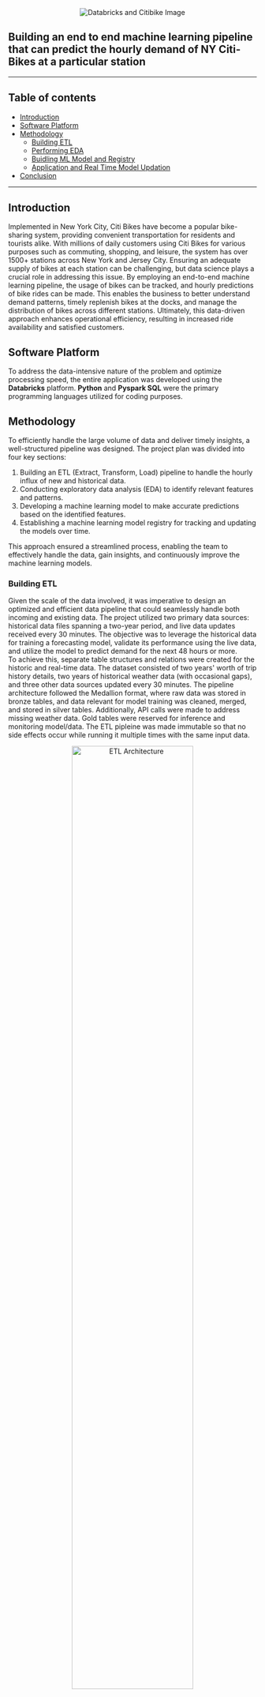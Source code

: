 <div align="center">
<img src="https://raw.githubusercontent.com/skswar/NYCitibike_Demand_Prediction_ML_Pipeline/master/img/logo_main.png" alt="Databricks and Citibike Image"/>
</div>

## Building an end to end machine learning pipeline that can predict the hourly demand of NY Citi-Bikes at a particular station

<hr>

## Table of contents

* [Introduction](#introduction)
* [Software Platform](#software-platform)
* [Methodology](#methodology)
  * [Building ETL](#building-etl)
  * [Performing EDA](#performing-eda)
  * [Buidling ML Model and Registry](#buidling-ml-model-and-registry)
  * [Application and Real Time Model Updation](#application-and-real-time-model-updation)
* [Conclusion](#conclusion)
  

<hr>

## Introduction
Implemented in New York City, Citi Bikes have become a popular bike-sharing system, providing convenient transportation for residents and tourists alike. With millions of daily customers using Citi Bikes for various purposes such as commuting, shopping, and leisure, the system has over 1500+ stations across New York and Jersey City. Ensuring an adequate supply of bikes at each station can be challenging, but data science plays a crucial role in addressing this issue. By employing an end-to-end machine learning pipeline, the usage of bikes can be tracked, and hourly predictions of bike rides can be made. This enables the business to better understand demand patterns, timely replenish bikes at the docks, and manage the distribution of bikes across different stations. Ultimately, this data-driven approach enhances operational efficiency, resulting in increased ride availability and satisfied customers.

## Software Platform
To address the data-intensive nature of the problem and optimize processing speed, the entire application was developed using the **Databricks** platform. **Python** and **Pyspark SQL** were the primary programming languages utilized for coding purposes.

## Methodology
To efficiently handle the large volume of data and deliver timely insights, a well-structured pipeline was designed. The project plan was divided into four key sections:<br>
  1. Building an ETL (Extract, Transform, Load) pipeline to handle the hourly influx of new and historical data.
  2. Conducting exploratory data analysis (EDA) to identify relevant features and patterns.
  3. Developing a machine learning model to make accurate predictions based on the identified features.
  4. Establishing a machine learning model registry for tracking and updating the models over time.

This approach ensured a streamlined process, enabling the team to effectively handle the data, gain insights, and continuously improve the machine learning models.

### Building ETL
Given the scale of the data involved, it was imperative to design an optimized and efficient data pipeline that could seamlessly handle both incoming and existing data. The project utilized two primary data sources: historical data files spanning a two-year period, and live data updates received every 30 minutes. The objective was to leverage the historical data for training a forecasting model, validate its performance using the live data, and utilize the model to predict demand for the next 48 hours or more.<br>
To achieve this, separate table structures and relations were created for the historic and real-time data. The dataset consisted of two years' worth of trip history details, two years of historical weather data (with occasional gaps), and three other data sources updated every 30 minutes. The pipeline architecture followed the Medallion format, where raw data was stored in bronze tables, and data relevant for model training was cleaned, merged, and stored in silver tables. Additionally, API calls were made to address missing weather data. Gold tables were reserved for inference and monitoring model/data. The ETL pipleine was made immutable so that no side effects occur while running it multiple times with the same input data.<br>

<p align="center">
<img src="https://raw.githubusercontent.com/skswar/NYCitibike_Demand_Prediction_ML_Pipeline/master/img/ETL_Arch.png" alt="ETL Architecture" height="70%" width="70%"/></p>

This carefully designed architecture ensured a robust and efficient data pipeline, facilitating the extraction, transformation, and loading of data for analysis and modeling purposes.

**Link to Code**: [ETL File](<[[https://github.com/skswar/NYCitibike_Demand_Prediction_ML_Pipeline/blob/master/final_project/01%20etl.py]](https://github.com/khlong189/nyc_citybike_tracking_forecast/blob/main/final_project/01%20etl.py)>)

### Performing EDA
Exploratory data analysis (EDA) played a pivotal role in this study as it provided valuable insights into the usage patterns and operational demand of Citi Bikes. Key findings from the analysis include:

+ Seasonal Variations: Seasonal variations played a crucial role in ride counts. During winter, ride counts decreased due to snowfall and unfavorable weather conditions, whereas ride counts increased during summer and fall.
<p align="center">
<img src="https://raw.githubusercontent.com/skswar/NYCitibike_Demand_Prediction_ML_Pipeline/master/img/yearmonth_1.png" width="400px" height="200px"/>
<img src="https://raw.githubusercontent.com/skswar/NYCitibike_Demand_Prediction_ML_Pipeline/master/img/yearmonth_2.png" width="400px" height="200px"/>
</p>
  
+ Weekend Effect: There was a noticeable decrease in ride counts during weekends, suggesting a shift in user behavior. Factors such as visibility, cloud cover, and rain emerged as significant contributors to this trend.
<p align="center">
<img src="https://raw.githubusercontent.com/skswar/NYCitibike_Demand_Prediction_ML_Pipeline/master/img/weekend-effect.png" width="500" height="200"/>
</p>

+ Hourly Patterns: Ride counts exhibited distinct patterns based on the hour of the day. Increased ride activity was observed during early morning and evening hours, corresponding to office commute times. This finding indicated a substantial user base consisting of daily office goers.
<p align="center">
<img src="https://raw.githubusercontent.com/skswar/NYCitibike_Demand_Prediction_ML_Pipeline/master/img/hourofday-effect.png" width="500" height="200"/>
</p>

+ Holiday Impact: Holidays had a notable impact on ride counts, with a decline observed during these periods. In the are plot below, significant dips in bike usage were observed on specific dates, including Thanksgiving (Nov 25, 2021), Christmas Day (Dec 25, 2021), a snowstorm (Jan 29, 2022), President's Day (Feb 21, 2022), Easter (Apr 17), and Independence Day (Jul 4). These events and holidays contributed to reduced bike activity, indicating the influence of such occasions on Citi Bikes' usage.
<p align="center">
<img src="https://raw.githubusercontent.com/skswar/NYCitibike_Demand_Prediction_ML_Pipeline/master/img/holiday-effect.png" width="400px" height="200px"/>
<img src="https://raw.githubusercontent.com/skswar/NYCitibike_Demand_Prediction_ML_Pipeline/master/img/monthly-effect.png" width="400px" height="200px"/>
</p>

+ Temperature Influence: While not a dominant factor, a significant rise in temperature was found to reduce ride counts. This observation underscores the sensitivity of ridership to changes in weather conditions.
<p align="center">
<img src="https://raw.githubusercontent.com/skswar/NYCitibike_Demand_Prediction_ML_Pipeline/master/img/temp-effect.png" width="500" height="200"/>
</p>

+ Cloud/Visibility Effect: The graph clearly illustrates that snowy and rainy weather conditions resulted in a significant decrease in the number of rides, while riders continued to use the service during cloudy and clear sky conditions.
<p align="center">
<img src="https://raw.githubusercontent.com/skswar/NYCitibike_Demand_Prediction_ML_Pipeline/master/img/cloudvisibility-effect.png" width="500" height="200"/>
</p>

These findings played a **critical role in informing the subsequent data modeling** process, enabling the development of models tailored to improve prediction accuracy.

**Link to Code**: [EDA File](<https://github.com/skswar/NYCitibike_Demand_Prediction_ML_Pipeline/blob/master/final_project/02%20eda.py>)

### Buidling ML Model and Registry
After performing the necessary data storage and preprocessing, the next step involved building the forecasting model. In this project, we utilized the popular FB-Prophet model, which took into account the monthly, daily, and hourly seasonality patterns identified during the exploratory data analysis (EDA). Holiday effects were also incorporated into the Prophet model. To track and manage the model artifacts, parameters, and metrics, we leveraged Databrick's MLflow Tracking. This allowed us to compare different models, select the best one, and easily reuse the chosen model. Additionally, MLflow Registry facilitated the smooth transition of the best model from staging to production, ensuring that the model could be continually used based on new incoming data. Although there was options of adding different version of our model into the ML Model Registry and use only the model giving best peformance. But FB-Prophet in this case was giving much better performance than other and therefore the our model registry contained only the prophet model version which was transitioned into stage and used thereafter.

**Link to Code**: [ML Model File](<https://github.com/skswar/NYCitibike_Demand_Prediction_ML_Pipeline/blob/master/final_project/03%20mdl.py>)

### Application and Real Time Model Updation
In the final phase of our project, we focused on monitoring the performance of the forecasting model as new data arrived every 30 minutes. To accomplish this, we utilized the gold tables to track the live performance of the model. This allowed us to promptly take action if the model's performance fell below a predefined threshold and update the model accordingly.

The implementation involved loading both the production and staging models, which were trained during the Model Development stage. We then loaded real-time data on the bike status at a specific station, along with real-time and forecasted weather data. The forecasted weather data served as regressors to predict bike availability in the next 48 hours. Using both the staging and production models, we forecasted the bike inventory.

To compare the performance of the staging and production models, we examined the residuals data until the ground truth data was available. Based on the residuals plot, the code was designed to promote the staging model to production when deemed appropriate.

The following image depicts the forecast that was made to understand demand at a particular station
<p align="center">
<img src="https://raw.githubusercontent.com/skswar/NYCitibike_Demand_Prediction_ML_Pipeline/master/img/forecast_1.png" width="600" height="150"/>
</p>

**Link to Code**: [Application Monitoring File](<https://github.com/skswar/NYCitibike_Demand_Prediction_ML_Pipeline/blob/master/final_project/04%20app.py>)


## Conclusion
This project aimed to develop an end-to-end machine learning application to assist businesses like NY Citi Bike in understanding and addressing the demand for their services, thereby improving operational efficiency. The utilization of Databricks, with its robust capabilities, proved instrumental in processing large volumes of data efficiently. Additionally, it provided a comprehensive platform for data visualization, Python/SQL coding, and deploying and monitoring multiple models all under one umbrella. Managing multiple machine learning models, finding optimal hyperparameters, and tracking model artifacts can be challenging, but Databricks simplified these tasks through the use of ML-Flow and ML-Registry. This is particularly valuable in visualizing, maintaining and improving prediction performance and automating the overall flow. Overall, this project was a valuable learning experience, highlighting the advancements in technology and their potential to drive business growth in a competitive market.


